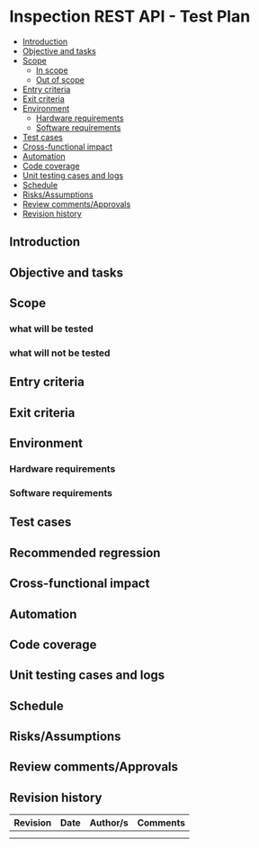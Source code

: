 # Inspection REST API - Test Plan

* [Introduction](#introduction)
* [Objective and tasks](#objective-and-tasks)
* [Scope](#scope)
  * [In scope](#what-will-be-tested)
  * [Out of scope](#what-will-not-be-tested)
* [Entry criteria](#entry-criteria)
* [Exit criteria](#exit-criteria)
* [Environment](#environment)
  * [Hardware requirements](#hardware-requirements)
  * [Software requirements](#software-requirements)
* [Test cases](#test-cases)
* [Cross-functional impact](#cross-functional-impact)
* [Automation](#automation)
* [Code coverage](#code-coverage)
* [Unit testing cases and logs](#unit-testing-cases-and-logs)
* [Schedule](#schedule)
* [Risks/Assumptions](#risksassumptions)
* [Review comments/Approvals](#review-commentsapprovals)
* [Revision history](#revision-history)

## Introduction
## Objective and tasks
## Scope
### what will be tested
### what will not be tested
## Entry criteria
## Exit criteria
## Environment
### Hardware requirements
### Software requirements
## Test cases
## Recommended regression
## Cross-functional impact
## Automation
## Code coverage
## Unit testing cases and logs
## Schedule
## Risks/Assumptions
## Review comments/Approvals
## Revision history

| Revision      |  Date | Author/s | Comments |
| ----------- | ----------- | ----------- | ----------- |
| | | | |
| | | | |
